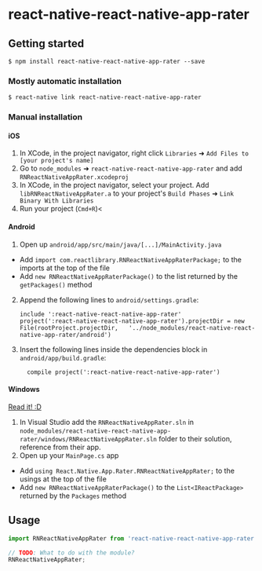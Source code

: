 
# react-native-react-native-app-rater

## Getting started

`$ npm install react-native-react-native-app-rater --save`

### Mostly automatic installation

`$ react-native link react-native-react-native-app-rater`

### Manual installation


#### iOS

1. In XCode, in the project navigator, right click `Libraries` ➜ `Add Files to [your project's name]`
2. Go to `node_modules` ➜ `react-native-react-native-app-rater` and add `RNReactNativeAppRater.xcodeproj`
3. In XCode, in the project navigator, select your project. Add `libRNReactNativeAppRater.a` to your project's `Build Phases` ➜ `Link Binary With Libraries`
4. Run your project (`Cmd+R`)<

#### Android

1. Open up `android/app/src/main/java/[...]/MainActivity.java`
  - Add `import com.reactlibrary.RNReactNativeAppRaterPackage;` to the imports at the top of the file
  - Add `new RNReactNativeAppRaterPackage()` to the list returned by the `getPackages()` method
2. Append the following lines to `android/settings.gradle`:
  	```
  	include ':react-native-react-native-app-rater'
  	project(':react-native-react-native-app-rater').projectDir = new File(rootProject.projectDir, 	'../node_modules/react-native-react-native-app-rater/android')
  	```
3. Insert the following lines inside the dependencies block in `android/app/build.gradle`:
  	```
      compile project(':react-native-react-native-app-rater')
  	```

#### Windows
[Read it! :D](https://github.com/ReactWindows/react-native)

1. In Visual Studio add the `RNReactNativeAppRater.sln` in `node_modules/react-native-react-native-app-rater/windows/RNReactNativeAppRater.sln` folder to their solution, reference from their app.
2. Open up your `MainPage.cs` app
  - Add `using React.Native.App.Rater.RNReactNativeAppRater;` to the usings at the top of the file
  - Add `new RNReactNativeAppRaterPackage()` to the `List<IReactPackage>` returned by the `Packages` method


## Usage
```javascript
import RNReactNativeAppRater from 'react-native-react-native-app-rater';

// TODO: What to do with the module?
RNReactNativeAppRater;
```
  